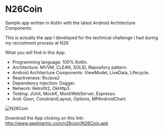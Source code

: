 # N26Coin
Sample app written in Kotlin with the latest Android Architecture Components.

This is actually the app I developed for the technical challenge I had during my recruitment process at N26.

What you will find in this App:
* Programming language: 100% Kotlin.
* Architecture: MVVM, CLEAN, SOLID, Repository pattern.
* Android Architecture Components: ViewModel, LiveData, Lifecycle.
* Reactiveness: RxJava2
* Dependency injection: Dagger.
* Network: Retrofit2, OkHttp3.
* Testing: JUnit, MockK, MockWebServer, Espresso.
* And: Gson, ConstraintLayout, Options, MPAndroidChart.

![N26Coin](https://user-images.githubusercontent.com/16627604/57197202-a78d9f80-6f64-11e9-9ac4-e34070f5d623.png)

Download the App clicking on this link: http://www.gaelmarhic.com/n26coin/N26Coin.apk